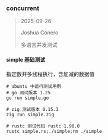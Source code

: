 ### concurrent

> 2025-09-26
>
> Joshua Conero
>
> 多语言并发测试



#### simple 基础测试

指定数并多线程执行，含加减的数据值



```shell
# ubuntu 中运行测试用例
# go 测试版本 1.25
go run simple.go

# zig 测试版本 0.15.1
zig run simple.zig

# rustc 测试代码 rustc 1.90.0
rustc simple.rs;./simple;rm ./simple
```





